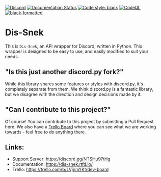 [![Discord](https://img.shields.io/discord/870046872864165888?color=%235865F2&label=Server&logo=discord&logoColor=%235865F2)](https://discord.gg/hpfNhH8BsY)
[![Documentation Status](https://readthedocs.org/projects/dis-snek/badge/?version=latest)](https://dis-snek.readthedocs.io/en/latest/?badge=latest)
[![Code style: black](https://img.shields.io/badge/code%20style-black-000000.svg)](https://github.com/psf/black)
[![CodeQL](https://img.shields.io/github/workflow/status/LordOfPolls/dis-snek/CodeQL/master?label=CodeQL&logo=Github)](https://github.com/LordOfPolls/dis_snek/actions/workflows/codeql-analysis.yml)
[![black-formatted](https://img.shields.io/github/workflow/status/LordOfPolls/dis-snek/black-action/master?label=Black%20Formatted&logo=Github)](https://github.com/LordOfPolls/dis_snek/actions/workflows/black.yml)

# Dis-Snek

This is `Dis-Snek`, an API wrapper for Discord, written in Python. This wrapper is designed to be easy to use, and easily modified to suit your needs. 

## "Is this just another discord.py fork?"

While this library shares some features or styles with discord.py, it's completely separate from them. We think discord.py is a fantastic library, but we disagree with the direction and design decisions made by it.

## "Can I contribute to this project?"

Of course! You can contribute to this project by submitting a Pull Request here. We also have a [Trello Board](https://trello.com/b/LVjnmYKt/dev-board) where you can see what we are working towards - feel free to do anything there.

## Links:

- Support Server: https://discord.gg/NTSHu97tHg
- Documentation:  https://dis-snek.rtfd.io/
- Trello: https://trello.com/b/LVjnmYKt/dev-board
